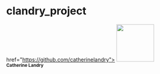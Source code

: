 # clandry_project

href="https://github.com/catherinelandry">
   <img src="https://avatars.githubusercontent.com/u/86985765?v=4?s=100" width="100px;" alt=""/>
   <br /><sub><b>Catherine Landry </b></sub>
</a>
